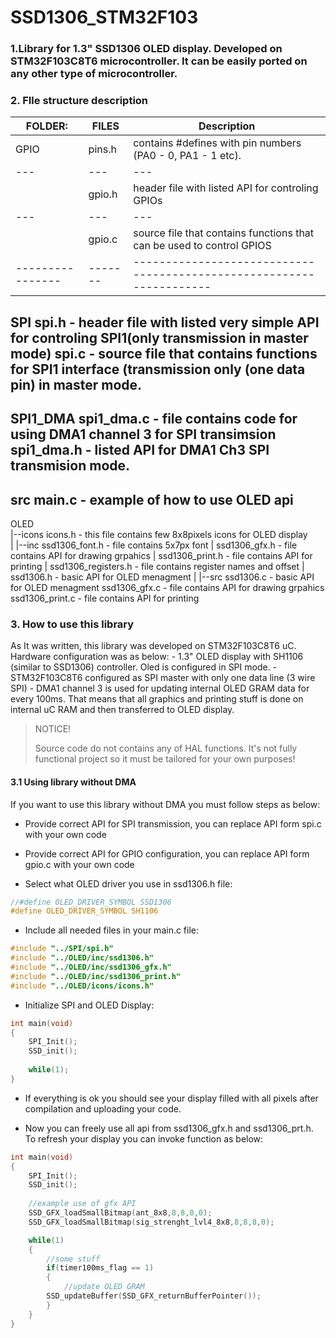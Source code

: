 # SSD1306_STM32F103
 


### 1.Library for 1.3" SSD1306 OLED display. Developed on STM32F103C8T6 microcontroller. It can be easily ported on any other type of microcontroller. 

### 2. FIle structure description

FOLDER: 	|FILES	|Description
----------------|-------|--------------------------------------------------------------------
GPIO  		| pins.h | contains #defines with pin numbers (PA0 - 0, PA1 - 1 etc).
--- | --- | ---
       	        | gpio.h | header file with listed API for controling GPIOs
--- | --- | ---
                | gpio.c | source file that contains functions that can be used to control GPIOS
----------------|-------|-------------------------------------------------------------------- 	


SPI		spi.h  - header file with listed very simple API for controling 
			SPI1(only transmission in master mode)
		spi.c  - source file that contains functions for SPI1 interface 						 				(transmission only (one data pin) in master mode.
----------------------------------------------------------------------------
SPI1_DMA	spi1_dma.c - file contains code for using DMA1 channel 3 for SPI 										     transimsion
		spi1_dma.h - listed API for DMA1 Ch3 SPI transmision mode.
----------------------------------------------------------------------------			
src		main.c - example of how to use OLED api
----------------------------------------------------------------------------
OLED		
|--icons icons.h - this file contains few 8x8pixels icons for OLED display	
|
|--inc  	ssd1306_font.h  - file contains 5x7px font
|			ssd1306_gfx.h	 - file contains API for drawing grpahics
|			ssd1306_print.h - file contains API for printing 
|			ssd1306_registers.h - file contains register names and offset
|			ssd1306.h	 - basic API for OLED menagment
|
|--src		ssd1306.c	 		- basic API for OLED menagment
		ssd1306_gfx.c	- file contains API for drawing grpahics		
		ssd1306_print.c - file contains API for printing 
		
### 3. How to use this library

As It was written, this library was developed on STM32F103C8T6 uC. Hardware configuration was as below:
	- 1.3" OLED display with SH1106 (similar to SSD1306) controller. Oled is configured in SPI mode.
	- STM32F103C8T6 configured as SPI master with only one data line (3 wire SPI)
	- DMA1 channel 3 is used for updating internal OLED GRAM data for every 100ms. That means that all
	graphics and printing stuff is done on internal uC RAM and then transferred to OLED display.

>NOTICE!
>
>Source code do not contains any of HAL functions. It's not fully functional project so it must be 
>tailored for your own purposes!

#### 3.1 Using library without DMA

If you want to use this library without DMA you must follow steps as below:

* Provide correct API for SPI transmission, you can replace API form spi.c with your own code

* Provide correct API for GPIO configuration, you can replace API form gpio.c with your own code

* Select what OLED driver you use in ssd1306.h file:


```c
//#define OLED_DRIVER_SYMBOL SSD1306
#define OLED_DRIVER_SYMBOL SH1106
```
	
* Include all needed files in your main.c file:

```c
#include "../SPI/spi.h"
#include "../OLED/inc/ssd1306.h"
#include "../OLED/inc/ssd1306_gfx.h"
#include "../OLED/inc/ssd1306_print.h"
#include "../OLED/icons/icons.h"
```
	
* Initialize SPI and OLED Display:


```c
int main(void)
{	
	SPI_Init();
	SSD_init();
	
	while(1);
}
```
	
* If everything is ok you should see your display filled with all pixels after compilation and 	uploading your code. 


* Now you can freely use all api from ssd1306_gfx.h and ssd1306_prt.h. To refresh your display 
  you can invoke function as below:
	
```c
int main(void)
{	
    SPI_Init();
    SSD_init();
    
    //example use of gfx API
    SSD_GFX_loadSmallBitmap(ant_8x8,8,8,0,0);
    SSD_GFX_loadSmallBitmap(sig_strenght_lvl4_8x8,8,8,8,0);

    while(1)
    {
        //some stuff
        if(timer100ms_flag == 1)
        {	
            //update OLED GRAM
	    SSD_updateBuffer(SSD_GFX_returnBufferPointer());
        }
    }
}
```

	
